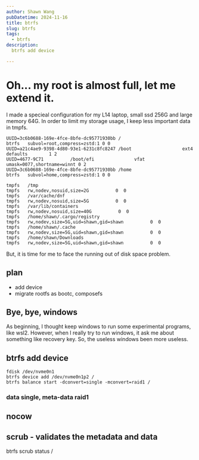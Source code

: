 ```yaml
---
author: Shawn Wang
pubDatetime: 2024-11-16
title: btrfs
slug: btrfs
tags:
  - btrfs
description:
  btrfs add device

---
```


# Oh... my root is almost full, let me extend it.

I made a specieal configuration for my L14 laptop, small ssd 256G and large memory 64G.
In order to limit my storage usage, I keep less important data in tmpfs.

```
UUID=3c6b0688-169e-4fce-8bfe-dc95771930bb /                       btrfs   subvol=root,compress=zstd:1 0 0
UUID=a21c4ae9-9398-4d80-93e1-6231c8fc8247 /boot                   ext4    defaults        1 2
UUID=4677-9C71          /boot/efi               vfat    umask=0077,shortname=winnt 0 2
UUID=3c6b0688-169e-4fce-8bfe-dc95771930bb /home                   btrfs   subvol=home,compress=zstd:1 0 0

tmpfs   /tmp                                                      tmpfs   rw,nodev,nosuid,size=2G          0  0
tmpfs   /var/cache/dnf                                            tmpfs   rw,nodev,nosuid,size=5G          0  0
tmpfs   /var/lib/containers                                       tmpfs   rw,nodev,nosuid,size=40G          0  0
tmpfs   /home/shawn/.cargo/registry                               tmpfs   rw,nodev,size=5G,uid=shawn,gid=shawn          0  0
tmpfs   /home/shawn/.cache                                        tmpfs   rw,nodev,size=5G,uid=shawn,gid=shawn          0  0
tmpfs   /home/shawn/Downloads                                     tmpfs   rw,nodev,size=5G,uid=shawn,gid=shawn          0  0
```

But, it is time for me to face the running out of disk space problem.

## plan

- add device
- migrate rootfs as bootc, composefs

## Bye, bye, windows

As beginning, I thought keep windows to run some experimental programs, like wsl2.
However, when I really try to run windows, it ask me about something like recovery key.
So, the useless windows been more useless.

## btrfs add device

```
fdisk /dev/nvme0n1
btrfs device add /dev/nvme0n1p2 /
btrfs balance start -dconvert=single -mconvert=raid1 /
```

### data single, meta-data raid1


## nocow

## scrub - validates the metadata and data
btrfs scrub status /
